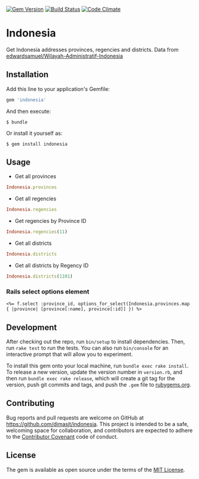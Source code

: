 [![Gem Version](https://badge.fury.io/rb/indonesia.svg)](https://badge.fury.io/rb/indonesia)
[![Build Status](https://travis-ci.org/dimasjt/indonesia.svg?branch=master)](https://travis-ci.org/dimasjt/indonesia)
[![Code Climate](https://codeclimate.com/github/dimasjt/indonesia/badges/gpa.svg)](https://codeclimate.com/github/dimasjt/indonesia)


# Indonesia

Get Indonesia addresses provinces, regencies and districts. Data from [edwardsamuel/Wilayah-Administratif-Indonesia](https://github.com/edwardsamuel/Wilayah-Administratif-Indonesia)

## Installation

Add this line to your application's Gemfile:

```ruby
gem 'indonesia'
```

And then execute:

    $ bundle

Or install it yourself as:

    $ gem install indonesia

## Usage

* Get all provinces
```ruby
Indonesia.provinces
```

* Get all regencies
```ruby
Indonesia.regencies
```

* Get regencies by Province ID
```ruby
Indonesia.regencies(11)
```

* Get all districts
```ruby
Indonesia.districts
```

* Get all districts by Regency ID
```ruby
Indonesia.districts(1101)
```

### Rails select options element

```erb
<%= f.select :province_id, options_for_select(Indonesia.provinces.map { |province| [province[:name], province[:id]] }) %>
```

## Development

After checking out the repo, run `bin/setup` to install dependencies. Then, run `rake test` to run the tests. You can also run `bin/console` for an interactive prompt that will allow you to experiment.

To install this gem onto your local machine, run `bundle exec rake install`. To release a new version, update the version number in `version.rb`, and then run `bundle exec rake release`, which will create a git tag for the version, push git commits and tags, and push the `.gem` file to [rubygems.org](https://rubygems.org).

## Contributing

Bug reports and pull requests are welcome on GitHub at https://github.com/dimasjt/indonesia. This project is intended to be a safe, welcoming space for collaboration, and contributors are expected to adhere to the [Contributor Covenant](http://contributor-covenant.org) code of conduct.


## License

The gem is available as open source under the terms of the [MIT License](http://opensource.org/licenses/MIT).

